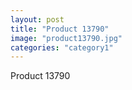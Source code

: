 ```yaml
---
layout: post
title: "Product 13790"
image: "product13790.jpg"
categories: "category1"
---
```

Product 13790
